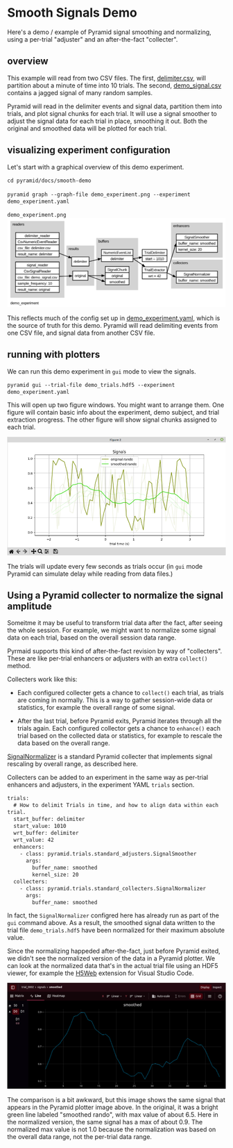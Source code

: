 # Smooth Signals Demo

Here's a demo / example of Pyramid signal smoothing and normalizing, using a per-trial "adjuster" and an after-the-fact "collecter".

## overview

This example will read from two CSV files.
The first, [delimiter.csv](delimiter.csv), will partition about a minute of time into 10 trials.
The second, [demo_signal.csv](demo_signal.csv) contains a jagged signal of many random samples.

Pyramid will read in the delimiter events and signal data, partition them into trials, and plot signal chunks for each trial.
It will use a signal smoother to adjust the signal data for each trial in place, smoothing it out.
Both the original and smoothed data will be plotted for each trial.

## visualizing experiment configuration

Let's start with a graphical overview of this demo experiment.

```
cd pyramid/docs/smooth-demo

pyramid graph --graph-file demo_experiment.png --experiment demo_experiment.yaml
```

`demo_experiment.png`
![Graph of Pyramid Readers, Buffers, and Trial configuration for demo_experiment.](demo_experiment.png "Overview of demo_experiment")

This reflects much of the config set up in [demo_experiment.yaml](demo_experiment.yaml), which is the source of truth for this demo.  Pyramid will read delimiting events from one CSV file, and signal data from another CSV file.

## running with plotters

We can run this demo experiment in `gui` mode to view the signals.

```
pyramid gui --trial-file demo_trials.hdf5 --experiment demo_experiment.yaml
```

This will open up two figure windows.  You might want to arrange them.
One figure will contain basic info about the experiment, demo subject, and trial extraction progress.
The other figure will show signal chunks assigned to each trial.

![Plot of signal chunks, overlayed trial after trial.](SmoothedSignal.png "Plot of signal chunks")


The trials will update every few seconds as trials occur (in `gui` mode Pyramid can simulate delay while reading from data files.)

## Using a Pyramid collecter to normalize the signal amplitude

Someitme it may be useful to transform trial data after the fact, after seeing the whole session.  For example, we might want to normalize some signal data on each trial, based on the overall session data range.

Pyrmaid supports this kind of after-the-fact revision by way of "collecters".  These are like per-trial enhancers or adjusters with an extra `collect()` method.

Collecters work like this:

 - Each configured collecter gets a chance to `collect()` each trial, as trials are coming in normally.  This is a way to gather session-wide data or statistics, for example the overall range of some signal.

 - After the last trial, before Pyramid exits, Pyramid iterates through all the trials again.  Each configured collector gets a chance to `enhance()` each trial based on the collected data or statistics, for example to rescale the data based on the overall range.

[SignalNormalizer](https://github.com/benjamin-heasly/pyramid/blob/main/src/pyramid/trials/standard_collecters.py#L47) is a standard Pyramid collecter that implements signal rescaling by overall range, as described here.

Collecters can be added to an experiment in the same way as per-trial enhancers and adjusters, in the experiment YAML `trials` section.

```
trials:
  # How to delimit Trials in time, and how to align data within each trial.
  start_buffer: delimiter
  start_value: 1010
  wrt_buffer: delimiter
  wrt_value: 42
  enhancers:
    - class: pyramid.trials.standard_adjusters.SignalSmoother
      args:
        buffer_name: smoothed
        kernel_size: 20
  collecters:
    - class: pyramid.trials.standard_collecters.SignalNormalizer
      args:
        buffer_name: smoothed
```

In fact, the `SignalNormalizer` configred here has already run as part of the `gui` command above.
As a result, the smoothed signal data written to the trial file `demo_trials.hdf5` have been normalized for their maximum absolute value.

Since the normalizing happeded after-the-fact, just before Pyramid exited, we didn't see the normalized version of the data in a Pyramid plotter.
We can look at the normalized data that's in the actual trial file using an HDF5 viewer, for example the [H5Web](https://marketplace.visualstudio.com/items?itemName=h5web.vscode-h5web) extension for Visual Studio Code.

![Plot of normalized, smoothed signal chunk as seed with H5Web.](normalized-smoothed-signal-h5web.png "Plot of smoothed, normalized signal chunk")

The comparison is a bit awkward, but this image shows the same signal that appears in the Pyramid plotter image above.
In the original, it was a bright green line labeled "smoothed rando", with max value of about 6.5.
Here in the normalized version, the same signal has a max of about 0.9.
The normalized max value is not 1.0 because the normalization was based on the overall data range, not the per-trial data range.